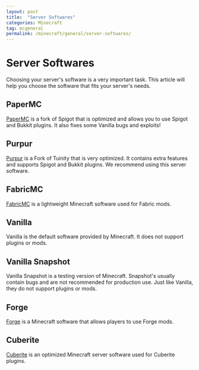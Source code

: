 ```yaml
---
layout: post
title:  "Server Softwares"
categories: Minecraft
tag: mcgeneral
permalink: /minecraft/general/server-softwares/
---
```


# Server Softwares
Choosing your server's software is a very important task. This article will help you choose the software that fits your server's needs.

## PaperMC
[PaperMC](https://papermc.io) is a fork of Spigot that is optimized and allows you to use Spigot and Bukkit plugins. It also fixes some Vanilla bugs and exploits!

## Purpur
[Purpur](https://purpur.pl3x.net/) is a Fork of Tuinity that is very optimized. It contains extra features and supports Spigot and Bukkit plugins. We recommend using this server software.

## FabricMC
[FabricMC](https://fabricmc.net) is a lightweight Minecraft software used for Fabric mods.

## Vanilla
Vanilla is the default software provided by Minecraft. It does not support plugins or mods.

## Vanilla Snapshot
Vanilla Snapshot is a testing version of Minecraft. Snapshot's usually contain bugs and are not recommended for production use. Just like Vanilla, they do not support plugins or mods.

## Forge
[Forge](https://files.minecraftforge.net/net/minecraftforge/forge) is a Minecraft software that allows players to use Forge mods.

## Cuberite 
[Cuberite](https://cuberite.org/) is an optimized Minecraft server software used for Cuberite plugins.
